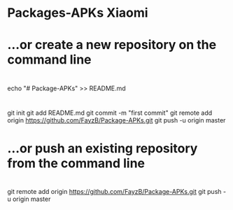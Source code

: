 # Packages-APKs Xiaomi 
# 
# …or create a new repository on the command line
# 
echo "# Package-APKs" >> README.md
# 
git init
git add README.md
git commit -m "first commit"
git remote add origin https://github.com/FayzB/Package-APKs.git
git push -u origin master


# …or push an existing repository from the command line
# 
git remote add origin https://github.com/FayzB/Package-APKs.git
git push -u origin master

